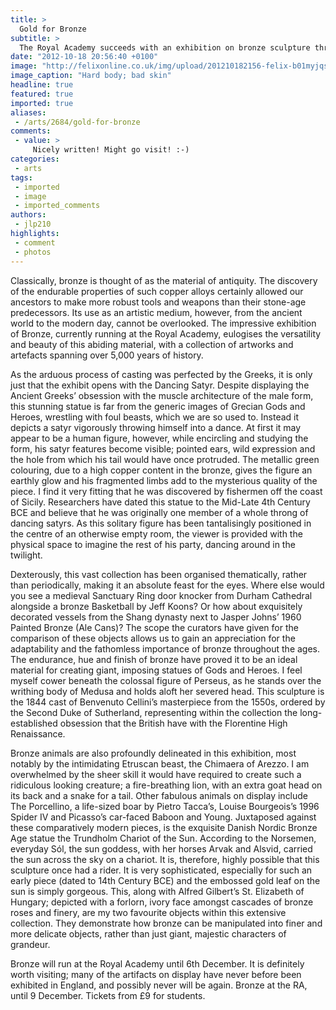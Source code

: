 ```yaml
---
title: >
  Gold for Bronze
subtitle: >
  The Royal Academy succeeds with an exhibition on bronze sculpture throughout history
date: "2012-10-18 20:56:40 +0100"
image: "http://felixonline.co.uk/img/upload/201210182156-felix-b01myjqs_640_360.jpg"
image_caption: "Hard body; bad skin"
headline: true
featured: true
imported: true
aliases:
 - /arts/2684/gold-for-bronze
comments:
 - value: >
     Nicely written! Might go visit! :-)
categories:
 - arts
tags:
 - imported
 - image
 - imported_comments
authors:
 - jlp210
highlights:
 - comment
 - photos
---
```


Classically, bronze is thought of as the material of antiquity. The discovery of the endurable properties of such copper alloys certainly allowed our ancestors to make more robust tools and weapons than their stone-age predecessors. Its use as an artistic medium, however, from the ancient world to the modern day, cannot be overlooked. The impressive exhibition of Bronze, currently running at the Royal Academy, eulogises the versatility and beauty of this abiding material, with a collection of artworks and artefacts spanning over 5,000 years of history.

As the arduous process of casting was perfected by the Greeks, it is only just that the exhibit opens with the Dancing Satyr. Despite displaying the Ancient Greeks’ obsession with the muscle architecture of the male form, this stunning statue is far from the generic images of Grecian Gods and Heroes, wrestling with foul beasts, which we are so used to. Instead it depicts a satyr vigorously throwing himself into a dance. At first it may appear to be a human figure, however, while encircling and studying the form, his satyr features become visible; pointed ears, wild expression and the hole from which his tail would have once protruded. The metallic green colouring, due to a high copper content in the bronze, gives the figure an earthly glow and his fragmented limbs add to the mysterious quality of the piece. I find it very fitting that he was discovered by fishermen off the coast of Sicily. Researchers have dated this statue to the Mid-Late 4th Century BCE and believe that he was originally one member of a whole throng of dancing satyrs. As this solitary figure has been tantalisingly positioned in the centre of an otherwise empty room, the viewer is provided with the physical space to imagine the rest of his party, dancing around in the twilight.

Dexterously, this vast collection has been organised thematically, rather than periodically, making it an absolute feast for the eyes. Where else would you see a medieval Sanctuary Ring door knocker from Durham Cathedral alongside a bronze Basketball by Jeff Koons? Or how about exquisitely decorated vessels from the Shang dynasty next to Jasper Johns’ 1960 Painted Bronze (Ale Cans)? The scope the curators have given for the comparison of these objects allows us to gain an appreciation for the adaptability and the fathomless importance of bronze throughout the ages.
 The endurance, hue and finish of bronze have proved it to be an ideal material for creating giant, imposing statues of Gods and Heroes. I feel myself cower beneath the colossal figure of Perseus, as he stands over the writhing body of Medusa and holds aloft her severed head. This sculpture is the 1844 cast of Benvenuto Cellini’s masterpiece from the 1550s, ordered by the Second Duke of Sutherland, representing within the collection the long-established obsession that the British have with the Florentine High Renaissance.

Bronze animals are also profoundly delineated in this exhibition, most notably by the intimidating Etruscan beast, the Chimaera of Arezzo. I am overwhelmed by the sheer skill it would have required to create such a ridiculous looking creature; a fire-breathing lion, with an extra goat head on its back and a snake for a tail. Other fabulous animals on display include The Porcellino, a life-sized boar by Pietro Tacca’s, Louise Bourgeois’s 1996 Spider IV and Picasso’s car-faced Baboon and Young. Juxtaposed against these comparatively modern pieces, is the exquisite Danish Nordic Bronze Age statue the Trundholm Chariot of the Sun. According to the Norsemen, everyday Sól, the sun goddess, with her horses Arvak and Alsvid, carried the sun across the sky on a chariot. It is, therefore, highly possible that this sculpture once had a rider. It is very sophisticated, especially for such an early piece (dated to 14th Century BCE) and the embossed gold leaf on the sun is simply gorgeous. This, along with Alfred Gilbert’s St. Elizabeth of Hungary; depicted with a forlorn, ivory face amongst cascades of bronze roses and finery, are my two favourite objects within this extensive collection. They demonstrate how bronze can be manipulated into finer and more delicate objects, rather than just giant, majestic characters of grandeur.

Bronze will run at the Royal Academy until 6th December. It is definitely worth visiting; many of the artifacts on display have never before been exhibited in England, and possibly never will be again.
 Bronze at the RA, until 9 December. Tickets from £9 for students.
